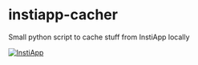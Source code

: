 # instiapp-cacher
Small python script to cache stuff from InstiApp locally

[![InstiApp](https://insti.app/instiapp-badge-gh.svg)](https://insti.app)
